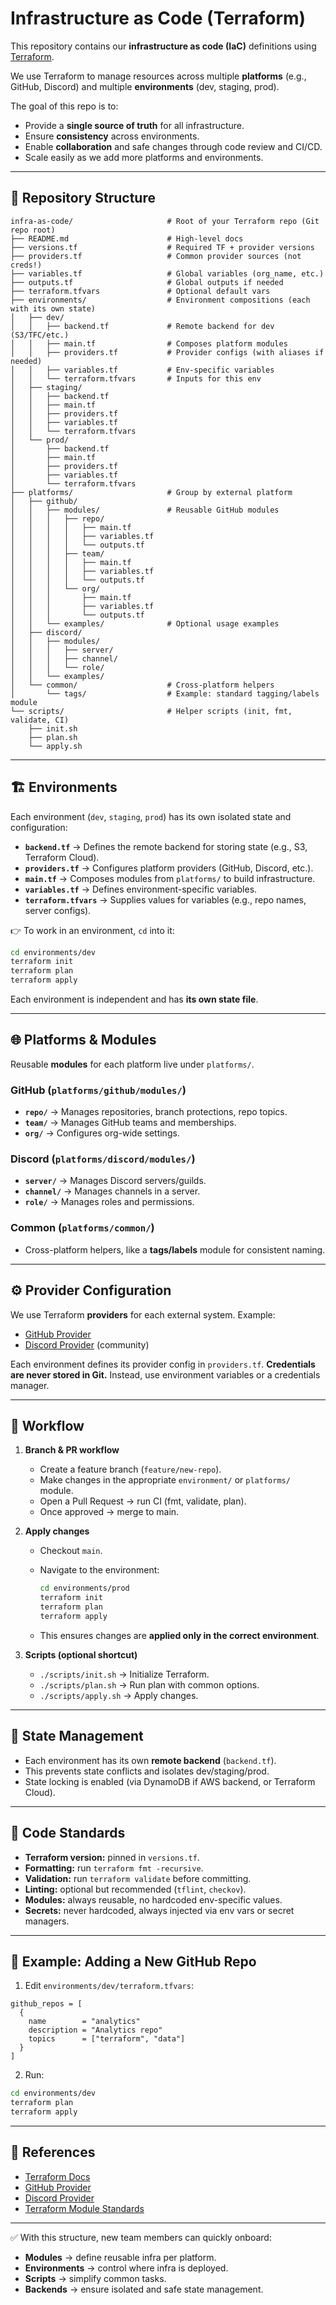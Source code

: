 # Infrastructure as Code (Terraform)

This repository contains our **infrastructure as code (IaC)** definitions using [Terraform](https://www.terraform.io/).

We use Terraform to manage resources across multiple **platforms** (e.g., GitHub, Discord) and multiple **environments** (dev, staging, prod).

The goal of this repo is to:

* Provide a **single source of truth** for all infrastructure.
* Ensure **consistency** across environments.
* Enable **collaboration** and safe changes through code review and CI/CD.
* Scale easily as we add more platforms and environments.

---

## 📂 Repository Structure

```
infra-as-code/                     # Root of your Terraform repo (Git repo root)
├── README.md                      # High-level docs
├── versions.tf                    # Required TF + provider versions
├── providers.tf                   # Common provider sources (not creds!)
├── variables.tf                   # Global variables (org_name, etc.)
├── outputs.tf                     # Global outputs if needed
├── terraform.tfvars               # Optional default vars
├── environments/                  # Environment compositions (each with its own state)
│   ├── dev/
│   │   ├── backend.tf             # Remote backend for dev (S3/TFC/etc.)
│   │   ├── main.tf                # Composes platform modules
│   │   ├── providers.tf           # Provider configs (with aliases if needed)
│   │   ├── variables.tf           # Env-specific variables
│   │   └── terraform.tfvars       # Inputs for this env
│   ├── staging/
│   │   ├── backend.tf
│   │   ├── main.tf
│   │   ├── providers.tf
│   │   ├── variables.tf
│   │   └── terraform.tfvars
│   └── prod/
│       ├── backend.tf
│       ├── main.tf
│       ├── providers.tf
│       ├── variables.tf
│       └── terraform.tfvars
├── platforms/                     # Group by external platform
│   ├── github/
│   │   ├── modules/               # Reusable GitHub modules
│   │   │   ├── repo/
│   │   │   │   ├── main.tf
│   │   │   │   ├── variables.tf
│   │   │   │   └── outputs.tf
│   │   │   ├── team/
│   │   │   │   ├── main.tf
│   │   │   │   ├── variables.tf
│   │   │   │   └── outputs.tf
│   │   │   └── org/
│   │   │       ├── main.tf
│   │   │       ├── variables.tf
│   │   │       └── outputs.tf
│   │   └── examples/              # Optional usage examples
│   ├── discord/
│   │   ├── modules/
│   │   │   ├── server/
│   │   │   ├── channel/
│   │   │   └── role/
│   │   └── examples/
│   └── common/                    # Cross-platform helpers
│       └── tags/                  # Example: standard tagging/labels module
└── scripts/                       # Helper scripts (init, fmt, validate, CI)
    ├── init.sh
    ├── plan.sh
    └── apply.sh
```

---

## 🏗️ Environments

Each environment (`dev`, `staging`, `prod`) has its own isolated state and configuration:

* **`backend.tf`** → Defines the remote backend for storing state (e.g., S3, Terraform Cloud).
* **`providers.tf`** → Configures platform providers (GitHub, Discord, etc.).
* **`main.tf`** → Composes modules from `platforms/` to build infrastructure.
* **`variables.tf`** → Defines environment-specific variables.
* **`terraform.tfvars`** → Supplies values for variables (e.g., repo names, server configs).

👉 To work in an environment, `cd` into it:

```bash
cd environments/dev
terraform init
terraform plan
terraform apply
```

Each environment is independent and has **its own state file**.

---

## 🌐 Platforms & Modules

Reusable **modules** for each platform live under `platforms/`.

### GitHub (`platforms/github/modules/`)

* **`repo/`** → Manages repositories, branch protections, repo topics.
* **`team/`** → Manages GitHub teams and memberships.
* **`org/`** → Configures org-wide settings.

### Discord (`platforms/discord/modules/`)

* **`server/`** → Manages Discord servers/guilds.
* **`channel/`** → Manages channels in a server.
* **`role/`** → Manages roles and permissions.

### Common (`platforms/common/`)

* Cross-platform helpers, like a **tags/labels** module for consistent naming.

---

## ⚙️ Provider Configuration

We use Terraform **providers** for each external system. Example:

* [GitHub Provider](https://registry.terraform.io/providers/integrations/github/latest)
* [Discord Provider](https://registry.terraform.io/providers/aequasi/discord/latest) (community)

Each environment defines its provider config in `providers.tf`. **Credentials are never stored in Git.**
Instead, use environment variables or a credentials manager.

---

## 🚀 Workflow

1. **Branch & PR workflow**

   * Create a feature branch (`feature/new-repo`).
   * Make changes in the appropriate `environment/` or `platforms/` module.
   * Open a Pull Request → run CI (fmt, validate, plan).
   * Once approved → merge to main.

2. **Apply changes**

   * Checkout `main`.
   * Navigate to the environment:

     ```bash
     cd environments/prod
     terraform init
     terraform plan
     terraform apply
     ```
   * This ensures changes are **applied only in the correct environment**.

3. **Scripts (optional shortcut)**

   * `./scripts/init.sh` → Initialize Terraform.
   * `./scripts/plan.sh` → Run plan with common options.
   * `./scripts/apply.sh` → Apply changes.

---

## 🔐 State Management

* Each environment has its own **remote backend** (`backend.tf`).
* This prevents state conflicts and isolates dev/staging/prod.
* State locking is enabled (via DynamoDB if AWS backend, or Terraform Cloud).

---

## 🧹 Code Standards

* **Terraform version:** pinned in `versions.tf`.
* **Formatting:** run `terraform fmt -recursive`.
* **Validation:** run `terraform validate` before committing.
* **Linting:** optional but recommended (`tflint`, `checkov`).
* **Modules:** always reusable, no hardcoded env-specific values.
* **Secrets:** never hardcoded, always injected via env vars or secret managers.

---

## 🧪 Example: Adding a New GitHub Repo

1. Edit `environments/dev/terraform.tfvars`:

```hcl
github_repos = [
  {
    name        = "analytics"
    description = "Analytics repo"
    topics      = ["terraform", "data"]
  }
]
```

2. Run:

```bash
cd environments/dev
terraform plan
terraform apply
```

---

## 📖 References

* [Terraform Docs](https://developer.hashicorp.com/terraform/docs)
* [GitHub Provider](https://registry.terraform.io/providers/integrations/github/latest)
* [Discord Provider](https://registry.terraform.io/providers/aequasi/discord/latest)
* [Terraform Module Standards](https://www.terraform.io/docs/language/modules/index.html)

---

✅ With this structure, new team members can quickly onboard:

* **Modules** → define reusable infra per platform.
* **Environments** → control where infra is deployed.
* **Scripts** → simplify common tasks.
* **Backends** → ensure isolated and safe state management.
